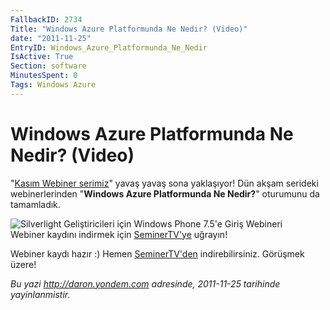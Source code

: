 ```yaml
---
FallbackID: 2734
Title: "Windows Azure Platformunda Ne Nedir? (Video)"
date: "2011-11-25"
EntryID: Windows_Azure_Platformunda_Ne_Nedir
IsActive: True
Section: software
MinutesSpent: 0
Tags: Windows Azure
---
```

# Windows Azure Platformunda Ne Nedir? (Video)
"[Kasım Webiner
serimiz](http://daron.yondem.com/tr/post/Kasim_Ayi_Webinerleri_SL_WP7_Win8_IE10_Azure)"
yavaş yavaş sona yaklaşıyor! Dün akşam serideki webinerlerinden
"**Windows Azure Platformunda Ne Nedir?**" oturumunu da tamamladık.

![Silverlight Geliştiricileri için Windows Phone 7.5'e Giriş
Webineri](media/Windows_Azure_Platformunda_Ne_Nedir/azure_giris.jpg)\
Webiner kaydını indirmek için
[SeminerTV'ye](http://daron.yondem.com/tr/seminertv/) uğrayın!

Webiner kaydı hazır :) Hemen
[SeminerTV'den](http://daron.yondem.com/tr/seminertv/) indirebilirsiniz.
Görüşmek üzere!



*Bu yazi http://daron.yondem.com adresinde, 2011-11-25 tarihinde yayinlanmistir.*
